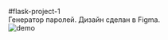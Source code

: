#flask-project-1  
Генератор паролей. Дизайн сделан в Figma.  
![demo](https://https://github.com/neonovyj/flask-project-1/blob/main/demo.gif)
